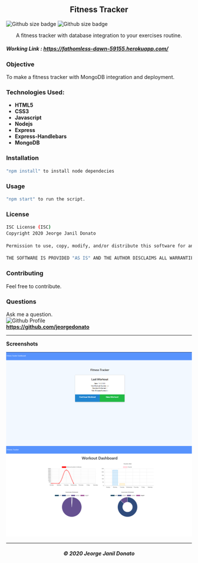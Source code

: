 <h2 align="center">Fitness Tracker</h2>

![Github size badge](https://img.shields.io/github/repo-size/jeorgedonato/fitness-tracker) ![Github size badge](https://img.shields.io/github/languages/top/jeorgedonato/fitness-tracker)

<p align="center">A fitness tracker with database integration to your exercises routine.</p>

##### Working Link : https://fathomless-dawn-59155.herokuapp.com/

### Objective 
To make a fitness tracker with MongoDB integration and deployment.

### Technologies Used:

- **HTML5**
- **CSS3**
- **Javascript**
- **Nodejs**
- **Express**
- **Express-Handlebars**
- **MongoDB**

### Installation

``` sh
"npm install" to install node dependecies
```

### Usage

``` sh
"npm start" to run the script.
```

### License
```sh
ISC License (ISC)
Copyright 2020 Jeorge Janil Donato

Permission to use, copy, modify, and/or distribute this software for any purpose with or without fee is hereby granted, provided that the above copyright notice and this permission notice appear in all copies.

THE SOFTWARE IS PROVIDED "AS IS" AND THE AUTHOR DISCLAIMS ALL WARRANTIES WITH REGARD TO THIS SOFTWARE INCLUDING ALL IMPLIED WARRANTIES OF MERCHANTABILITY AND FITNESS. IN NO EVENT SHALL THE AUTHOR BE LIABLE FOR ANY SPECIAL, DIRECT, INDIRECT, OR CONSEQUENTIAL DAMAGES OR ANY DAMAGES WHATSOEVER RESULTING FROM LOSS OF USE, DATA OR PROFITS, WHETHER IN AN ACTION OF CONTRACT, NEGLIGENCE OR OTHER TORTIOUS ACTION, ARISING OUT OF OR IN CONNECTION WITH THE USE OR PERFORMANCE OF THIS SOFTWARE.
```

### Contributing
Feel free to contribute.

### Questions
Ask me a question. </br>
![Github Profile](https://github.com/jeorgedonato.png?size=150) </br>
**https://github.com/jeorgedonato**

---



**Screenshots**

![Home Screenshot](/public/images/home-screenshot.png)
![Dashboard Screenshot](/public/images/dashboard-screenshot.png)

---

<h5 align="center">© 2020 Jeorge Janil Donato</h5>

